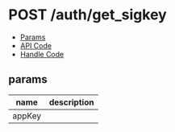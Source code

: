 # POST /auth/get_sigkey


- [Params](#params)
- [API Code](/kyoppie/kyoppie-api/blob/master/src/endpoints/auth/get_sigkey.js)
- [Handle Code](/kyoppie/kyoppie-api/blob/master/src/handlers/web/auth/get_sigkey.js)

## params


name|description
---|---
appKey|
